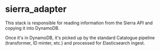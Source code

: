 # sierra_adapter

This stack is responsible for reading information from the Sierra API and copying it into DynamoDB.

Once it's in DynamoDB, it's picked up by the standard Catalogue pipeline (transformer, ID minter, etc.) and processed for Elasticsearch ingest.
